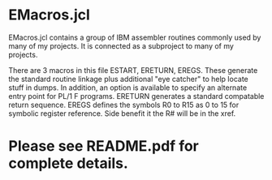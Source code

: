 # EMacros.jcl
EMacros.jcl contains a group of IBM assembler routines commonly used by many
of my projects.  It is connected as a subproject to many of my projects.

There are 3 macros in this file  ESTART, ERETURN, EREGS.  These generate
the standard routine linkage plus additional "eye catcher" to help locate 
stuff in dumps.  In addition, an option is available to
specify an alternate entry point for PL/1 F programs.  ERETURN generates
a standard compatable return sequence.  EREGS defines the symbols R0 to
R15 as 0 to 15 for symbolic register reference.  Side benefit it the R#
will be in the xref.

Please see README.pdf for complete details.
==============================================================
